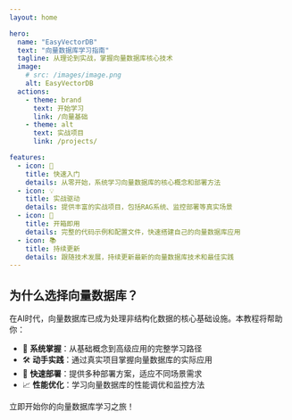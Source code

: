 ```yaml
---
layout: home

hero:
  name: "EasyVectorDB"
  text: "向量数据库学习指南"
  tagline: 从理论到实战，掌握向量数据库核心技术
  image:
    # src: /images/image.png
    alt: EasyVectorDB
  actions:
    - theme: brand
      text: 开始学习
      link: /向量基础
    - theme: alt
      text: 实战项目
      link: /projects/

features:
  - icon: 🚀
    title: 快速入门
    details: 从零开始，系统学习向量数据库的核心概念和部署方法
  - icon: 💡
    title: 实战驱动
    details: 提供丰富的实战项目，包括RAG系统、监控部署等真实场景
  - icon: 🔧
    title: 开箱即用
    details: 完整的代码示例和配置文件，快速搭建自己的向量数据库应用
  - icon: 📚
    title: 持续更新
    details: 跟随技术发展，持续更新最新的向量数据库技术和最佳实践
---
```


## 为什么选择向量数据库？

在AI时代，向量数据库已成为处理非结构化数据的核心基础设施。本教程将帮助你：

- 🎯 **系统掌握**：从基础概念到高级应用的完整学习路径
- 🛠️ **动手实践**：通过真实项目掌握向量数据库的实际应用
- 🚀 **快速部署**：提供多种部署方案，适应不同场景需求
- 📈 **性能优化**：学习向量数据库的性能调优和监控方法

立即开始你的向量数据库学习之旅！

